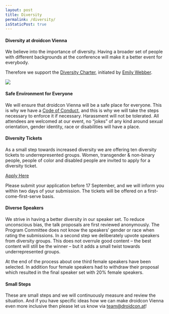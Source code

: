 ```yaml
---
layout: post
title: Diversity
permalink: /diversity/
isStaticPost: true
---
```


#### Diversity at droidcon Vienna

We believe into the importance of diversity. Having a broader set of people with different backgrounds at the conference will make it a better event for everybody.

Therefore we support the [Diversity Charter](http://diversitycharter.org/), initiated by [Emily Webber](http://twitter.com/ewebber).

[<img src="{{ site.baseurl}}/img/partners/supportingdiversity.png">](http://diversitycharter.org/)

#### Safe Environment for Everyone

We will ensure that droidcon Vienna will be a safe place for everyone. This is why we have a [Code of Conduct](/code-of-conduct), and this is why we will take the steps necessary to enforce it if necessary.
Harassment will not be tolerated. All attendees are welcomed at our event, no “jokes” of any kind around sexual orientation, gender identity, race or disabilities will have a place.

#### Diversity Tickets

As a small step towards increased diversity we are offering ten diversity tickets to underrepresented groups.
Women, transgender & non-binary people, people of color and disabled people are invited to apply for a diversity ticket.

<a href="https://goo.gl/forms/MJ5LHGdycPHEzPkx2" target="_blank" class="btn btn-primary waves-effect waves-button waves-light waves-float">Apply Here</a>

Please submit your application before 17 September, and we will inform you within two days of your submission.
The tickets will be offered on a first-come-first-serve basis.

#### Diverse Speakers

We strive in having a better diversity in our speaker set. To reduce unconscious bias, the talk proposals are first reviewed anonymously. The Program Committee does not know the speakers’ gender or race when rating the submissions.
In a second step we deliberately upvote speakers from diversity groups. This does not overrule good content – the best content will still be the winner – but it adds a small twist towards underrepresented groups.

At the end of the process about one third female speakers have been selected. In addition four female speakers had to withdraw their proposal which resulted in the final speaker set with 20% female speakers.

#### Small Steps

These are small steps and we will continuously measure and review the situation. And if you have specific ideas how we can make droidcon Vienna even more inclusive then please let us know via [team@droidcon.at](mailto:team@droidcon.at)!
<img class="img-responsive feature-image" src="{{ site.baseurl }}/img/posts/diversity2.jpg" style="display:none">
